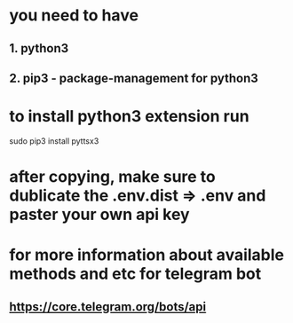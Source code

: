 # you need to have 
## 1. python3
## 2. pip3 - package-management for python3

# to install python3 extension run 
sudo pip3 install pyttsx3

# after copying, make sure to dublicate the .env.dist => .env and paster your own api key

# for more information about available methods and etc for telegram bot 
## https://core.telegram.org/bots/api


